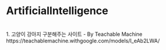 # ArtificialIntelligence
<br>
1. 고양이 강아지 구분해주는 사이트 - By Teachable Machine <br>
https://teachablemachine.withgoogle.com/models/I_eAb2LWA/
